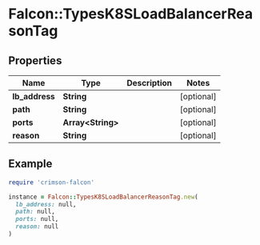 # Falcon::TypesK8SLoadBalancerReasonTag

## Properties

| Name | Type | Description | Notes |
| ---- | ---- | ----------- | ----- |
| **lb_address** | **String** |  | [optional] |
| **path** | **String** |  | [optional] |
| **ports** | **Array&lt;String&gt;** |  | [optional] |
| **reason** | **String** |  | [optional] |

## Example

```ruby
require 'crimson-falcon'

instance = Falcon::TypesK8SLoadBalancerReasonTag.new(
  lb_address: null,
  path: null,
  ports: null,
  reason: null
)
```

